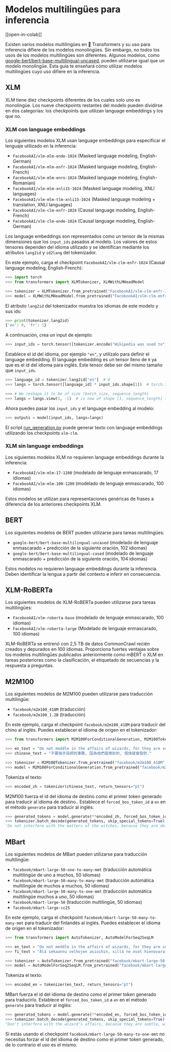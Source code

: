 <!--Copyright 2022 The HuggingFace Team. All rights reserved.

Licensed under the Apache License, Version 2.0 (the "License"); you may not use this file except in compliance with
the License. You may obtain a copy of the License at

http://www.apache.org/licenses/LICENSE-2.0

Unless required by applicable law or agreed to in writing, software distributed under the License is distributed on
an "AS IS" BASIS, WITHOUT WARRANTIES OR CONDITIONS OF ANY KIND, either express or implied. See the License for the
specific language governing permissions and limitations under the License.

⚠️ Note that this file is in Markdown but contain specific syntax for our doc-builder (similar to MDX) that may not be
rendered properly in your Markdown viewer.

-->

# Modelos multilingües para inferencia

[[open-in-colab]]

Existen varios modelos multilingües en 🤗 Transformers y su uso para inferencia difiere de los modelos monolingües. Sin embargo, no *todos* los usos de los modelos multilingües son diferentes. Algunos modelos, como [google-bert/bert-base-multilingual-uncased](https://hf-mirror.com/google-bert/bert-base-multilingual-uncased), pueden utilizarse igual que un modelo monolingüe. Esta guía te enseñará cómo utilizar modelos multilingües cuyo uso difiere en la inferencia.

## XLM

XLM tiene diez checkpoints diferentes de los cuales solo uno es monolingüe. Los nueve checkpoints restantes del modelo pueden dividirse en dos categorías: los checkpoints que utilizan language embeddings y los que no.

### XLM con language embeddings

Los siguientes modelos XLM usan language embeddings para especificar el lenguaje utilizado en la inferencia:

- `FacebookAI/xlm-mlm-ende-1024` (Masked language modeling, English-German)
- `FacebookAI/xlm-mlm-enfr-1024` (Masked language modeling, English-French)
- `FacebookAI/xlm-mlm-enro-1024` (Masked language modeling, English-Romanian)
- `FacebookAI/xlm-mlm-xnli15-1024` (Masked language modeling, XNLI languages)
- `FacebookAI/xlm-mlm-tlm-xnli15-1024` (Masked language modeling + translation, XNLI languages)
- `FacebookAI/xlm-clm-enfr-1024` (Causal language modeling, English-French)
- `FacebookAI/xlm-clm-ende-1024` (Causal language modeling, English-German)

Los language embeddings son representados como un tensor de la mismas dimensiones que los `input_ids` pasados al modelo. Los valores de estos tensores dependen del idioma utilizado y se identifican mediante los atributos `lang2id` y `id2lang` del tokenizador.

En este ejemplo, carga el checkpoint `FacebookAI/xlm-clm-enfr-1024` (Causal language modeling, English-French):

```py
>>> import torch
>>> from transformers import XLMTokenizer, XLMWithLMHeadModel

>>> tokenizer = XLMTokenizer.from_pretrained("FacebookAI/xlm-clm-enfr-1024")
>>> model = XLMWithLMHeadModel.from_pretrained("FacebookAI/xlm-clm-enfr-1024")
```

El atributo `lang2id` del tokenizador muestra los idiomas de este modelo y sus ids:

```py
>>> print(tokenizer.lang2id)
{'en': 0, 'fr': 1}
```

A continuación, crea un input de ejemplo:

```py
>>> input_ids = torch.tensor([tokenizer.encode("Wikipedia was used to")])  # batch size of 1
```

Establece el id del idioma, por ejemplo `"en"`, y utilízalo para definir el language embedding. El language embedding es un tensor lleno de `0` ya que es el id del idioma para inglés. Este tensor debe ser del mismo tamaño que `input_ids`. 

```py
>>> language_id = tokenizer.lang2id["en"]  # 0
>>> langs = torch.tensor([language_id] * input_ids.shape[1])  # torch.tensor([0, 0, 0, ..., 0])

>>> # We reshape it to be of size (batch_size, sequence_length)
>>> langs = langs.view(1, -1)  # is now of shape [1, sequence_length] (we have a batch size of 1)
```

Ahora puedes pasar los `input_ids` y el language embedding al modelo:

```py
>>> outputs = model(input_ids, langs=langs)
```

El script [run_generation.py](https://github.com/huggingface/transformers/tree/master/examples/pytorch/text-generation/run_generation.py) puede generar texto con language embeddings utilizando los checkpoints `xlm-clm`.

### XLM sin language embeddings

Los siguientes modelos XLM no requieren language embeddings durante la inferencia:

- `FacebookAI/xlm-mlm-17-1280` (modelado de lenguaje enmascarado, 17 idiomas)
- `FacebookAI/xlm-mlm-100-1280` (modelado de lenguaje enmascarado, 100 idiomas)

Estos modelos se utilizan para representaciones genéricas de frases a diferencia de los anteriores checkpoints XLM.

## BERT

Los siguientes modelos de BERT pueden utilizarse para tareas multilingües:

- `google-bert/bert-base-multilingual-uncased` (modelado de lenguaje enmascarado + predicción de la siguiente oración, 102 idiomas)
- `google-bert/bert-base-multilingual-cased` (modelado de lenguaje enmascarado + predicción de la siguiente oración, 104 idiomas)

Estos modelos no requieren language embeddings durante la inferencia. Deben identificar la lengua a partir del
contexto e inferir en consecuencia.

## XLM-RoBERTa

Los siguientes modelos de XLM-RoBERTa pueden utilizarse para tareas multilingües:

- `FacebookAI/xlm-roberta-base` (modelado de lenguaje enmascarado, 100 idiomas)
- `FacebookAI/xlm-roberta-large` (Modelado de lenguaje enmascarado, 100 idiomas)

XLM-RoBERTa se entrenó con 2,5 TB de datos CommonCrawl recién creados y depurados en 100 idiomas. Proporciona fuertes ventajas sobre los modelos multilingües publicados anteriormente como mBERT o XLM en tareas posteriores como la clasificación, el etiquetado de secuencias y la respuesta a preguntas.

## M2M100

Los siguientes modelos de M2M100 pueden utilizarse para traducción multilingüe:

- `facebook/m2m100_418M` (traducción)
- `facebook/m2m100_1.2B` (traducción)

En este ejemplo, carga el checkpoint `facebook/m2m100_418M` para traducir del chino al inglés. Puedes establecer el idioma de origen en el tokenizador:

```py
>>> from transformers import M2M100ForConditionalGeneration, M2M100Tokenizer

>>> en_text = "Do not meddle in the affairs of wizards, for they are subtle and quick to anger."
>>> chinese_text = "不要插手巫師的事務, 因為他們是微妙的, 很快就會發怒."

>>> tokenizer = M2M100Tokenizer.from_pretrained("facebook/m2m100_418M", src_lang="zh")
>>> model = M2M100ForConditionalGeneration.from_pretrained("facebook/m2m100_418M")
```

Tokeniza el texto:

```py
>>> encoded_zh = tokenizer(chinese_text, return_tensors="pt")
```

M2M100 fuerza el id del idioma de destino como el primer token generado para traducir al idioma de destino.. Establece el `forced_bos_token_id` a `en` en el método `generate` para traducir al inglés:

```py
>>> generated_tokens = model.generate(**encoded_zh, forced_bos_token_id=tokenizer.get_lang_id("en"))
>>> tokenizer.batch_decode(generated_tokens, skip_special_tokens=True)
'Do not interfere with the matters of the witches, because they are delicate and will soon be angry.'
```

## MBart

Los siguientes modelos de MBart pueden utilizarse para traducción multilingüe:

- `facebook/mbart-large-50-one-to-many-mmt` (traducción automática multilingüe de uno a muchos, 50 idiomas)
- `facebook/mbart-large-50-many-to-many-mmt` (traducción automática multilingüe de muchos a muchos, 50 idiomas)
- `facebook/mbart-large-50-many-to-one-mmt` (traducción automática multilingüe muchos a uno, 50 idiomas)
- `facebook/mbart-large-50` (traducción multilingüe, 50 idiomas)
- `facebook/mbart-large-cc25`

En este ejemplo, carga el checkpoint `facebook/mbart-large-50-many-to-many-mmt` para traducir del finlandés al inglés. Puedes establecer el idioma de origen en el tokenizador:

```py
>>> from transformers import AutoTokenizer, AutoModelForSeq2SeqLM

>>> en_text = "Do not meddle in the affairs of wizards, for they are subtle and quick to anger."
>>> fi_text = "Älä sekaannu velhojen asioihin, sillä ne ovat hienovaraisia ja nopeasti vihaisia."

>>> tokenizer = AutoTokenizer.from_pretrained("facebook/mbart-large-50-many-to-many-mmt", src_lang="fi_FI")
>>> model = AutoModelForSeq2SeqLM.from_pretrained("facebook/mbart-large-50-many-to-many-mmt")
```

Tokeniza el texto:

```py
>>> encoded_en = tokenizer(en_text, return_tensors="pt")
```

MBart fuerza el id del idioma de destino como el primer token generado para traducirlo. Establece el `forced_bos_token_id` a `en` en el método `generate` para traducir al inglés:

```py
>>> generated_tokens = model.generate(**encoded_en, forced_bos_token_id=tokenizer.lang_code_to_id("en_XX"))
>>> tokenizer.batch_decode(generated_tokens, skip_special_tokens=True)
"Don't interfere with the wizard's affairs, because they are subtle, will soon get angry."
```

Si estás usando el checkpoint `facebook/mbart-large-50-many-to-one-mmt` no necesitas forzar el id del idioma de destino como el primer token generado, de lo contrario el uso es el mismo.

